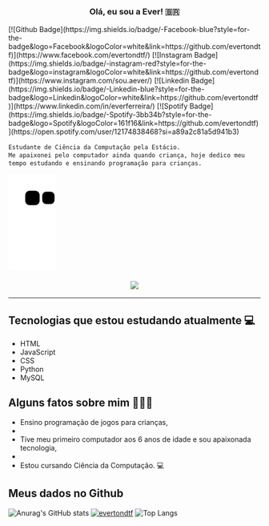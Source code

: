 <h3 align="center">  <br>

Olá, eu sou a Ever! 🇧🇷
<br>

</h3>
[![Github Badge](https://img.shields.io/badge/-Facebook-blue?style=for-the-badge&logo=Facebook&logoColor=white&link=https://github.com/evertondtf)](https://www.facebook.com/evertondtf/)
[![Instagram Badge](https://img.shields.io/badge/-instagram-red?style=for-the-badge&logo=instagram&logoColor=white&link=https://github.com/evertondtf)](https://www.instagram.com/sou.aever/)
[![Linkedin Badge](https://img.shields.io/badge/-Linkedin-blue?style=for-the-badge&logo=Linkedin&logoColor=white&link=https://github.com/evertondtf)](https://www.linkedin.com/in/everferreira/)
[![Spotify Badge](https://img.shields.io/badge/-Spotify-3bb34b?style=for-the-badge&logo=Spotify&logoColor=161f16&link=https://github.com/evertondtf)](https://open.spotify.com/user/12174838468?si=a89a2c81a5d941b3)
</h4>

```
Estudante de Ciência da Computação pela Estácio. 
Me apaixonei pelo computador ainda quando criança, hoje dedico meu tempo estudando e ensinando programação para crianças.
```
![Snake animation](https://github.com/rafaballerini/rafaballerini/blob/output/github-contribution-grid-snake.svg)
<h4 align="center">
 
![](https://user-images.githubusercontent.com/70382532/138322189-2db8df52-9dcb-40a0-88a8-c365466bd33d.gif)
 <hr>

## Tecnologias que estou estudando atualmente 💻

  - HTML
  - JavaScript
  - CSS
  - Python
  - MySQL

## Alguns fatos sobre mim 👨🏻‍💻

- Ensino programação de jogos para crianças,
- 
- Tive meu primeiro computador aos 6 anos de idade e sou apaixonada tecnologia,
- 
- Estou cursando Ciência da Computação. 💻

## Meus dados no Github
![Anurag's GitHub stats](https://github-readme-stats.vercel.app/api?username=evertondtf&show_icons=true&theme=tokyonight)
[![evertondtf](https://github-readme-stats.vercel.app/api/top-langs/?username=evertondtf&hide=html&layout=compact=true&theme=tokyonight)](https://github.com/evertondtf/)
![Top Langs](https://github-readme-stats.vercel.app/api/top-langs/?username=evertondtf&layout=compact&theme=tokyonight)
